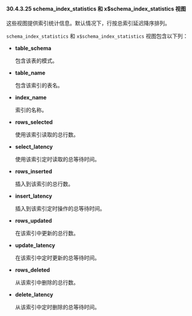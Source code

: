 #### 30.4.3.25 schema_index_statistics 和 x$schema_index_statistics 视图

这些视图提供索引统计信息。默认情况下，行按总索引延迟降序排列。

`schema_index_statistics` 和 `x$schema_index_statistics` 视图包含以下列：

- **table_schema**

  包含该表的模式。

- **table_name**

  包含该索引的表名。

- **index_name**

  索引的名称。

- **rows_selected**

  使用该索引读取的总行数。

- **select_latency**

  使用该索引定时读取的总等待时间。

- **rows_inserted**

  插入到该索引的总行数。

- **insert_latency**

  插入到该索引定时操作的总等待时间。

- **rows_updated**

  在该索引中更新的总行数。

- **update_latency**

  在该索引中定时更新的总等待时间。

- **rows_deleted**

  从该索引中删除的总行数。

- **delete_latency**

  从该索引中定时删除的总等待时间。